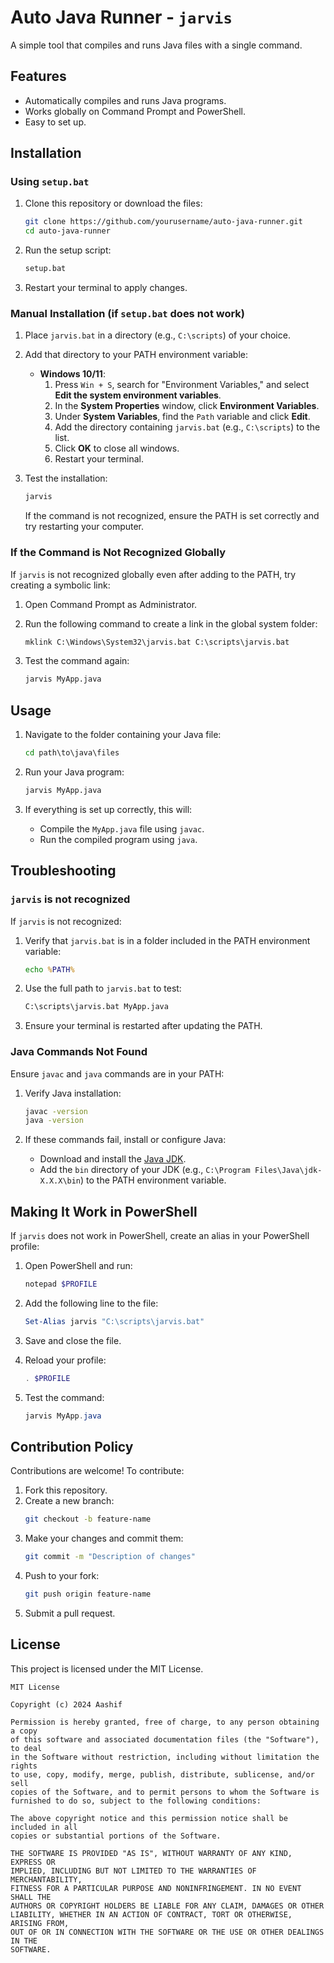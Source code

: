 
# Auto Java Runner - `jarvis`

A simple tool that compiles and runs Java files with a single command.

## Features

- Automatically compiles and runs Java programs.
- Works globally on Command Prompt and PowerShell.
- Easy to set up.

## Installation

### Using `setup.bat`

1. Clone this repository or download the files:
   ```bash
   git clone https://github.com/yourusername/auto-java-runner.git
   cd auto-java-runner
   ```

2. Run the setup script:
   ```cmd
   setup.bat
   ```

3. Restart your terminal to apply changes.

### Manual Installation (if `setup.bat` does not work)

1. Place `jarvis.bat` in a directory (e.g., `C:\scripts`) of your choice.

2. Add that directory to your PATH environment variable:
   - **Windows 10/11**:
     1. Press `Win + S`, search for "Environment Variables," and select **Edit the system environment variables**.
     2. In the **System Properties** window, click **Environment Variables**.
     3. Under **System Variables**, find the `Path` variable and click **Edit**.
     4. Add the directory containing `jarvis.bat` (e.g., `C:\scripts`) to the list.
     5. Click **OK** to close all windows.
     6. Restart your terminal.

3. Test the installation:
   ```cmd
   jarvis
   ```
   If the command is not recognized, ensure the PATH is set correctly and try restarting your computer.

### If the Command is Not Recognized Globally

If `jarvis` is not recognized globally even after adding to the PATH, try creating a symbolic link:

1. Open Command Prompt as Administrator.

2. Run the following command to create a link in the global system folder:
   ```cmd
   mklink C:\Windows\System32\jarvis.bat C:\scripts\jarvis.bat
   ```

3. Test the command again:
   ```cmd
   jarvis MyApp.java
   ```

## Usage

1. Navigate to the folder containing your Java file:
   ```cmd
   cd path\to\java\files
   ```

2. Run your Java program:
   ```cmd
   jarvis MyApp.java
   ```

3. If everything is set up correctly, this will:
   - Compile the `MyApp.java` file using `javac`.
   - Run the compiled program using `java`.

## Troubleshooting

### `jarvis` is not recognized

If `jarvis` is not recognized:
1. Verify that `jarvis.bat` is in a folder included in the PATH environment variable:
   ```cmd
   echo %PATH%
   ```

2. Use the full path to `jarvis.bat` to test:
   ```cmd
   C:\scripts\jarvis.bat MyApp.java
   ```

3. Ensure your terminal is restarted after updating the PATH.

### Java Commands Not Found

Ensure `javac` and `java` commands are in your PATH:
1. Verify Java installation:
   ```cmd
   javac -version
   java -version
   ```

2. If these commands fail, install or configure Java:
   - Download and install the [Java JDK](https://www.oracle.com/java/technologies/javase-downloads.html).
   - Add the `bin` directory of your JDK (e.g., `C:\Program Files\Java\jdk-X.X.X\bin`) to the PATH environment variable.

## Making It Work in PowerShell

If `jarvis` does not work in PowerShell, create an alias in your PowerShell profile:

1. Open PowerShell and run:
   ```powershell
   notepad $PROFILE
   ```

2. Add the following line to the file:
   ```powershell
   Set-Alias jarvis "C:\scripts\jarvis.bat"
   ```

3. Save and close the file.

4. Reload your profile:
   ```powershell
   . $PROFILE
   ```

5. Test the command:
   ```powershell
   jarvis MyApp.java
   ```

## Contribution Policy

Contributions are welcome! To contribute:
1. Fork this repository.
2. Create a new branch:
   ```bash
   git checkout -b feature-name
   ```
3. Make your changes and commit them:
   ```bash
   git commit -m "Description of changes"
   ```
4. Push to your fork:
   ```bash
   git push origin feature-name
   ```
5. Submit a pull request.

## License

This project is licensed under the MIT License.

```
MIT License

Copyright (c) 2024 Aashif

Permission is hereby granted, free of charge, to any person obtaining a copy
of this software and associated documentation files (the "Software"), to deal
in the Software without restriction, including without limitation the rights
to use, copy, modify, merge, publish, distribute, sublicense, and/or sell
copies of the Software, and to permit persons to whom the Software is
furnished to do so, subject to the following conditions:

The above copyright notice and this permission notice shall be included in all
copies or substantial portions of the Software.

THE SOFTWARE IS PROVIDED "AS IS", WITHOUT WARRANTY OF ANY KIND, EXPRESS OR
IMPLIED, INCLUDING BUT NOT LIMITED TO THE WARRANTIES OF MERCHANTABILITY,
FITNESS FOR A PARTICULAR PURPOSE AND NONINFRINGEMENT. IN NO EVENT SHALL THE
AUTHORS OR COPYRIGHT HOLDERS BE LIABLE FOR ANY CLAIM, DAMAGES OR OTHER
LIABILITY, WHETHER IN AN ACTION OF CONTRACT, TORT OR OTHERWISE, ARISING FROM,
OUT OF OR IN CONNECTION WITH THE SOFTWARE OR THE USE OR OTHER DEALINGS IN THE
SOFTWARE.
```
